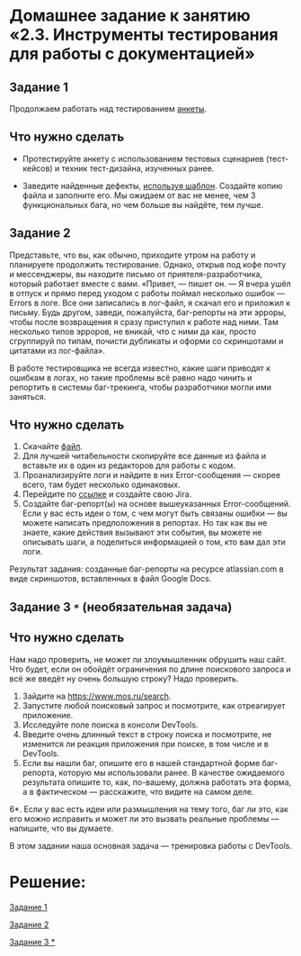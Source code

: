 # Домашнее задание к занятию «2.3. Инструменты тестирования для работы с документацией»

## Задание 1
Продолжаем работать над тестированием [анкеты](http://zayavka-na-kartu-3.sdew.ru/). 

## Что нужно сделать
* Протестируйте анкету с использованием тестовых сценариев (тест-кейсов) и техник тест-дизайна, изученных ранее.

* Заведите найденные дефекты, [используя шаблон](https://docs.google.com/spreadsheets/d/15k7gRQQihGYLhiCQw9iWmWzR5dm9VdBD2OU9dS19-bk/edit?usp=sharing).
Создайте копию файла и заполните его. Мы ожидаем от вас не менее, чем 3 функциональных бага, но чем больше вы найдёте, тем лучше.




## Задание 2

Представьте, что вы, как обычно, приходите утром на работу и планируете продолжить тестирование. Однако, открыв под кофе почту и мессенджеры, вы находите письмо от приятеля-разработчика, который работает вместе с вами. «Привет, — пишет он. — Я вчера ушёл в отпуск и прямо перед уходом с работы поймал несколько ошибок — Errors в логе. Все они записались в лог-файл, я скачал его и приложил к письму. Будь другом, заведи, пожалуйста, баг-репорты на эти эрроры, чтобы после возвращения я сразу приступил к работе над ними. Там несколько типов эрроров, не вникай, что с ними да как, просто сгруппируй по типам, почисти дубликаты и оформи со скриншотами и цитатами из лог-файла».

В работе тестировщика не всегда известно, какие шаги приводят к ошибкам в логах, но такие проблемы всё равно надо чинить и репортить в системы баг-трекинга, чтобы разработчики могли ими заняться.

## Что нужно сделать
1. Скачайте [файл](https://teslvova.s3.us-east-2.amazonaws.com/error_file.log).
2. Для лучшей читабельности скопируйте все данные из файла и вставьте их в один из редакторов для работы с кодом.
3. Проанализируйте логи и найдите в них Error-сообщения — скорее всего, там будет несколько одинаковых.
4. Перейдите по [ссылке](https://docs.google.com/document/d/1TjcBgMmVtcfKdqr2FaHSxG9ZGNXdLaf1Cdz_qUrUZlA/edit?usp=sharing) и создайте свою Jira.
5. Создайте баг-репорт(ы) на основе вышеуказанных Error-сообщений. Если у вас есть идеи о том, с чем могут быть связаны ошибки — вы можете написать предположения в репортах. Но так как вы не знаете, какие действия вызывают эти события, вы можете не описывать шаги, а поделиться информацией о том, кто вам дал эти логи.

Результат задания: созданные баг-репорты на ресурсе atlassian.com в виде скриншотов, вставленных в файл Google Docs.


## Задание 3 `*` (необязательная задача)

## Что нужно сделать
Нам надо проверить, не может ли злоумышленник обрушить наш сайт. Что будет, если он обойдёт ограничения по длине поискового запроса и всё же введёт ну очень большую строку? Надо проверить.

1. Зайдите на https://www.mos.ru/search.
2. Запустите любой поисковый запрос и посмотрите, как отреагирует приложение.
3. Исследуйте поле поиска в консоли DevTools.
4. Введите очень длинный текст в строку поиска и посмотрите, не изменится ли реакция приложения при поиске, в том числе и в DevTools.
5. Если вы нашли баг, опишите его в нашей стандартной форме баг-репорта, которую мы использовали ранее. В качестве ожидаемого результата опишите то, как, по-вашему, должна работать эта форма, а в фактическом — расскажите, что видите на самом деле. 

6*. Если у вас есть идеи или размышления на тему того, баг ли это, как его можно исправить и может ли это вызвать реальные проблемы — напишите, что вы думаете. 

В этом задании наша основная задача — тренировка работы с DevTools.

# Решение:
[Задание 1](https://github.com/artmaxst/Jobs/blob/main/2.3(1).pdf)

[Задание 2](https://github.com/artmaxst/Jobs/blob/main/2.3(2).pdf)

[Задание 3 * ](https://github.com/artmaxst/Jobs/blob/main/2.3(_).pdf)
